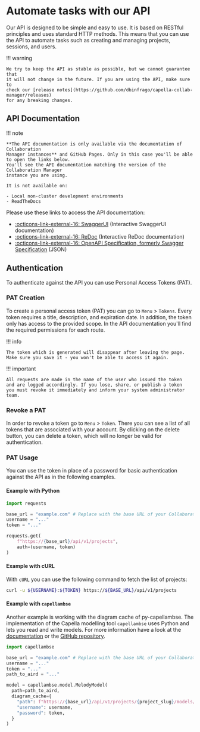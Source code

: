 <!--
 ~ SPDX-FileCopyrightText: Copyright DB InfraGO AG and contributors
 ~ SPDX-License-Identifier: Apache-2.0
 -->

# Automate tasks with our API

Our API is designed to be simple and easy to use. It is based on RESTful
principles and uses standard HTTP methods. This means that you can use the API
to automate tasks such as creating and managing projects, sessions, and users.

!!! warning

    We try to keep the API as stable as possible, but we cannot guarantee that
    it will not change in the future. If you are using the API, make sure to
    check our [release notes](https://github.com/dbinfrago/capella-collab-manager/releases)
    for any breaking changes.

## API Documentation

!!! note

    **The API documentation is only available via the documentation of Collaboration
    Manager instances** and GitHub Pages. Only in this case you'll be able to open the links below.
    You'll see the API documentation matching the version of the Collaboration Manager
    instance you are using.

    It is not available on:

    - Local non-cluster development environments
    - ReadTheDocs

Please use these links to access the API documentation:

- [:octicons-link-external-16: SwaggerUI](redirect/swagger.md) (Interactive
  SwaggerUI documentation)
- [:octicons-link-external-16: ReDoc](redirect/swagger.md) (Interactive ReDoc
  documentation)
- [:octicons-link-external-16: OpenAPI Specification, formerly Swagger Specification](redirect/swagger.md)
  (JSON)

## Authentication

To authenticate against the API you can use Personal Access Tokens (PAT).

### PAT Creation

To create a personal access token (PAT) you can go to `Menu` > `Tokens`. Every
token requires a title, description, and expiration date. In addition, the
token only has access to the provided scope. In the API documentation you'll
find the required permissions for each route.

!!! info

    The token which is generated will disappear after leaving the page.
    Make sure you save it - you won't be able to access it again.

!!! important

    All requests are made in the name of the user who issued the token
    and are logged accordingly. If you lose, share, or publish a token
    you must revoke it immediately and inform your system administrator team.

### Revoke a PAT

In order to revoke a token go to `Menu` > `Token`. There you can see a list of
all tokens that are associated with your account. By clicking on the delete
button, you can delete a token, which will no longer be valid for
authentication.

### PAT Usage

You can use the token in place of a password for basic authentication against
the API as in the following examples.

#### Example with Python

```py
import requests

base_url = "example.com" # Replace with the base URL of your Collaboration Manager instance
username = "..."
token = "..."

requests.get(
    f"https://{base_url}/api/v1/projects",
    auth=(username, token)
)
```

#### Example with cURL

With `cURL` you can use the following command to fetch the list of projects:

```zsh
curl -u ${USERNAME}:${TOKEN} https://${BASE_URL}/api/v1/projects
```

#### Example with `capellambse`

Another example is working with the diagram cache of py-capellambse. The
implementation of the Capella modelling tool `capellambse` uses Python and lets
you read and write models. For more information have a look at the
[documentation](https://dbinfrago.github.io/py-capellambse/) or the
[GitHub repository](https://github.com/dbinfrago/py-capellambse).

```python
import capellambse

base_url = "example.com" # Replace with the base URL of your Collaboration Manager instance
username = "..."
token = "..."
path_to_aird = "..."

model = capellambse.model.MelodyModel(
  path=path_to_aird,
  diagram_cache={
    "path": f"https://{base_url}/api/v1/projects/{project_slug}/models/{model_slug}/diagrams/%s",
    "username": username,
    "password": token,
  }
)
```
